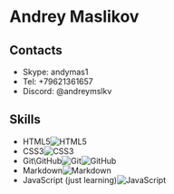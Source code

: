# **Andrey Maslikov**

## Contacts
- Skype: andymas1
- Tel: +79621361657
- Discord: @andreymslkv

## Skills
- HTML5![HTML5](https://img.shields.io/badge/html5-%23E34F26.svg?style=for-the-badge&logo=html5&logoColor=white)
- CSS3![CSS3](https://img.shields.io/badge/css3-%231572B6.svg?style=for-the-badge&logo=css3&logoColor=white)
- Git\GitHub![Git](https://img.shields.io/badge/git-%23F05033.svg?style=for-the-badge&logo=git&logoColor=white)![GitHub](https://img.shields.io/badge/github-%23121011.svg?style=for-the-badge&logo=github&logoColor=white)
- Markdown![Markdown](https://img.shields.io/badge/markdown-%23000000.svg?style=for-the-badge&logo=markdown&logoColor=white)
- JavaScript (just learning)![JavaScript](https://img.shields.io/badge/javascript-%23323330.svg?style=for-the-badge&logo=javascript&logoColor=%23F7DF1E)